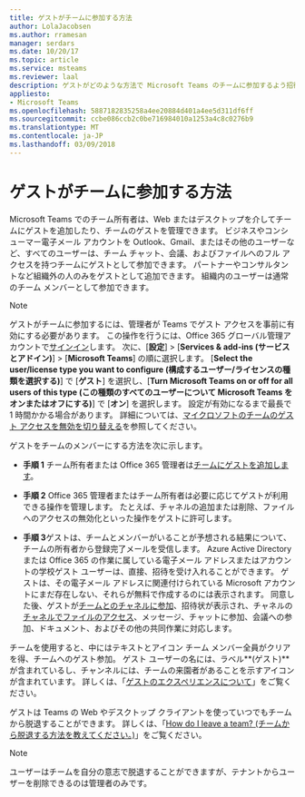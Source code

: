 ```yaml
---
title: ゲストがチームに参加する方法
author: LolaJacobsen
ms.author: rramesan
manager: serdars
ms.date: 10/20/17
ms.topic: article
ms.service: msteams
ms.reviewer: laal
description: ゲストがどのような方法で Microsoft Teams のチームに参加するよう招待されるかについての簡単な概要を理解します。
appliesto:
- Microsoft Teams
ms.openlocfilehash: 5887182835258a4ee20884d401a4ee5d311df6ff
ms.sourcegitcommit: ccbe086ccb2c0be716984010a1253a4c8c0276b9
ms.translationtype: MT
ms.contentlocale: ja-JP
ms.lasthandoff: 03/09/2018
---
```

<a name="how-a-guest-joins-a-team"></a>ゲストがチームに参加する方法
========================

Microsoft Teams でのチーム所有者は、Web またはデスクトップを介してチームにゲストを追加したり、チームのゲストを管理できます。 ビジネスやコンシューマー電子メール アカウントを Outlook、Gmail、またはその他のユーザーなど、すべてのユーザーは、チーム チャット、会議、およびファイルへのフル アクセスを持つチームにゲストとして参加できます。 パートナーやコンサルタントなど組織外の人のみをゲストとして追加できます。 組織内のユーザーは通常のチーム メンバーとして参加できます。
  
    
    

> [!NOTE]
> ゲストがチームに参加するには、管理者が Teams でゲスト アクセスを事前に有効にする必要があります。 この操作を行うには、Office 365 グローバル管理アカウントで[サインイン](https://portal.office.com/adminportal/home)します。 次に、[**設定**]  >  [**Services &amp; add-ins (サービスとアドイン)**]  >  [**Microsoft Teams**] の順に選択します。 [**Select the user/license type you want to configure (構成するユーザー/ライセンスの種類を選択する)**] で [**ゲスト**] を選択し、[**Turn Microsoft Teams on or off for all users of this type (この種類のすべてのユーザーについて Microsoft Teams をオンまたはオフにする)**] で [**オン**] を選択します。 設定が有効になるまで最長で 1 時間かかる場合があります。 詳細については、[マイクロソフトのチームのゲスト アクセスを無効を切り替える](set-up-guests.md)を参照してください。 
  
    
    

ゲストをチームのメンバーにする方法を次に示します。

- **手順 1** チーム所有者または Office 365 管理者は[チームにゲストを追加します](https://support.office.com/article/adds-a-guest-to-a-team-df38ae23-8f85-46d3-b071-cb11b9de5499#bkmk_addingguests)。
    
  
- **手順 2** Office 365 管理者またはチーム所有者は必要に応じてゲストが利用できる操作を管理します。 たとえば、チャネルの追加または削除、ファイルへのアクセスの無効化といった操作をゲストに許可します。
    
  
- **手順 3**ゲストは、チームとメンバーがいることが予想される結果について、チームの所有者から登録完了メールを受信します。 Azure Active Directory または Office 365 の作業に属している電子メール アドレスまたはアカウントの学校ゲスト ユーザーは、直接、招待を受け入れることができます。 ゲストは、その電子メール アドレスに関連付けられている Microsoft アカウントにまだ存在しない、それらが無料で作成するのには表示されます。 同意した後、ゲストが[チームとのチャネルに参加](https://support.office.com/article/participate-in-teams-and-channels-df38ae23-8f85-46d3-b071-cb11b9de5499#bkmk_channels)、招待状が表示され、チャネルの[チャネルでファイルのアクセス](https://support.office.com/article/access-files-in-channels-c593c78a-27c4-4661-a598-682baa30ca7e)、メッセージ、チャットに参加、会議への参加、ドキュメント、およびその他の共同作業に対応します。 
    
チームを使用すると、中にはテキストとアイコン チーム メンバー全員がクリアを得、チームへのゲスト参加。 ゲスト ユーザーの名には、ラベル**(ゲスト)**が含まれているし、チャンネルには、チームの来園者があることを示すアイコンが含まれています。 詳しくは、「[ゲストのエクスペリエンスについて](guest-experience.md)」をご覧ください。
  
ゲストは Teams の Web やデスクトップ クライアントを使っていつでもチームから脱退することができます。 詳しくは、「[How do I leave a team? (チームから脱退する方法を教えてください。)](https://support.office.com/article/How-do-I-leave-a-team-df38ae23-8f85-46d3-b071-cb11b9de5499#bkmk_howdoileaveateam)」をご覧ください。

> [!NOTE]
> ユーザーはチームを自分の意志で脱退することができますが、テナントからユーザーを削除できるのは管理者のみです。 